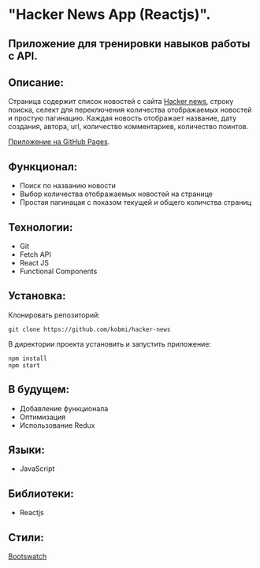 # "Hacker News App (Reactjs)".

## Приложение для тренировки навыков работы с API.

## Описание:

Страница содержит список новостей с сайта [Hacker news](https://hn.algolia.com/), строку поиска, селект для переключения количества отображаемых новостей и простую пагинацию. Каждая новость отображает название, дату создания, автора, url, количество комментариев, количество поинтов. 

[Приложение на GitHub Pages](https://kobmi.github.io/hacker-news/).

## Функционал:

* Поиск по названию новости
* Выбор количества отображаемых новостей на странице
* Простая пагинацая с показом текущей и общего количства страниц

## Технологии:

* Git
* Fetch API
* React JS
* Functional Components

## Установка:

Клонировать репозиторий:

`
git clone https://github.com/kobmi/hacker-news
`

В директории проекта установить и запустить приложение:

```
npm install
npm start
```
## В будущем:

* Добавление функционала
* Оптимизация
* Использование Redux

## Языки:

* JavaScript

## Библиотеки:

* Reactjs

## Стили:

[Bootswatch](https://bootswatch.com/)
